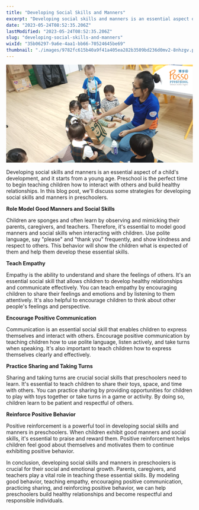 ```yaml
---
title: "Developing Social Skills and Manners"
excerpt: "Developing social skills and manners is an essential aspect of a child's development, and it starts from a young age. Preschool is the..."
date: "2023-05-24T08:52:35.206Z"
lastModified: "2023-05-24T08:52:35.206Z"
slug: "developing-social-skills-and-manners"
wixId: "35b06297-9a6e-4aa1-bb66-70524645be69"
thumbnail: "./images/9782fc615b40a9f41a405ea282b3509bd236d0mv2-8nhzgv.png"
---
```


![](./images/9782fc615b40a9f41a405ea282b3509bd236d0mv2-8nhzgv.png)

Developing social skills and manners is an essential aspect of a child's development, and it starts from a young age. Preschool is the perfect time to begin teaching children how to interact with others and build healthy relationships. In this blog post, we'll discuss some strategies for developing social skills and manners in preschoolers.

**Role Model Good Manners and Social Skills**

Children are sponges and often learn by observing and mimicking their parents, caregivers, and teachers. Therefore, it's essential to model good manners and social skills when interacting with children. Use polite language, say "please" and "thank you" frequently, and show kindness and respect to others. This behavior will show the children what is expected of them and help them develop these essential skills.

**Teach Empathy**

Empathy is the ability to understand and share the feelings of others. It's an essential social skill that allows children to develop healthy relationships and communicate effectively. You can teach empathy by encouraging children to share their feelings and emotions and by listening to them attentively. It's also helpful to encourage children to think about other people's feelings and perspective.

**Encourage Positive Communication**

Communication is an essential social skill that enables children to express themselves and interact with others. Encourage positive communication by teaching children how to use polite language, listen actively, and take turns when speaking. It's also important to teach children how to express themselves clearly and effectively.

**Practice Sharing and Taking Turns**

Sharing and taking turns are crucial social skills that preschoolers need to learn. It's essential to teach children to share their toys, space, and time with others. You can practice sharing by providing opportunities for children to play with toys together or take turns in a game or activity. By doing so, children learn to be patient and respectful of others.

**Reinforce Positive Behavior**

Positive reinforcement is a powerful tool in developing social skills and manners in preschoolers. When children exhibit good manners and social skills, it's essential to praise and reward them. Positive reinforcement helps children feel good about themselves and motivates them to continue exhibiting positive behavior.

In conclusion, developing social skills and manners in preschoolers is crucial for their social and emotional growth. Parents, caregivers, and teachers play a vital role in teaching these essential skills. By modeling good behavior, teaching empathy, encouraging positive communication, practicing sharing, and reinforcing positive behavior, we can help preschoolers build healthy relationships and become respectful and responsible individuals.